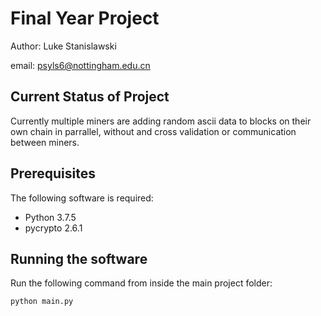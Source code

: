 # Final Year Project

Author: Luke Stanislawski

email: psyls6@nottingham.edu.cn

## Current Status of Project

Currently multiple miners are adding random ascii data to blocks on their own chain in parrallel, without and cross validation or communication between miners.

## Prerequisites

The following software is required:

- Python 3.7.5
- pycrypto 2.6.1

## Running the software

Run the following command from inside the main project folder:

```
python main.py
```